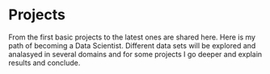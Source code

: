 # Projects

From the first basic projects to the latest ones are shared here.  Here is my path of becoming a Data Scientist.
Different data sets will be explored and analasyed in several domains and for some projects I go deeper and explain results
and conclude.
